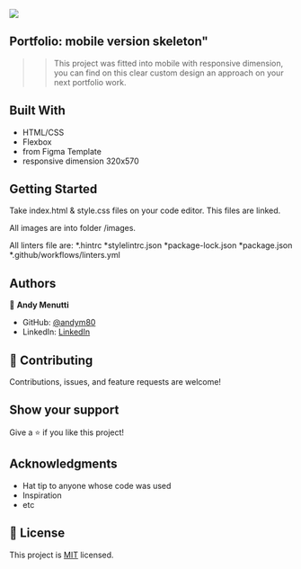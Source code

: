 
![](https://img.shields.io/badge/Microverse-blueviolet)

## Portfolio: mobile version skeleton"

>>This project was fitted into mobile with responsive dimension, you can find on this clear custom design an approach on your next portfolio work.



## Built With

- HTML/CSS
- Flexbox
- from Figma Template
- responsive dimension 320x570
## Getting Started
Take index.html & style.css files on your code editor. This files are linked. 

All images are into folder /images. 

All linters file are:
*.hintrc 
*stylelintrc.json
*package-lock.json
*package.json
*.github/workflows/linters.yml

## Authors

👤 **Andy Menutti**

- GitHub:   [@andym80](https://github.com/andym80)
- LinkedIn: [LinkedIn](https://www.linkedin.com/in/andres-menutti-5a319816/?originalSubdomain=ar) 


## 🤝 Contributing

Contributions, issues, and feature requests are welcome!


## Show your support

Give a ⭐️ if you like this project!

## Acknowledgments

- Hat tip to anyone whose code was used
- Inspiration
- etc

## 📝 License

This project is [MIT](LICENSE.md) licensed.
